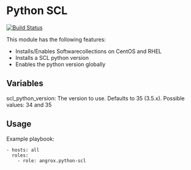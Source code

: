# Python SCL

[![Build Status](https://travis-ci.org/angrox/ansible-python-scl.svg?branch=master)](https://travis-ci.org/angrox/ansible-python-scl)


This module has the following features:
* Installs/Enables Softwarecollections on CentOS and RHEL
* Installs a SCL python version
* Enables the python version globally


## Variables
scl_python_version: The version to use. Defaults to 35 (3.5.x). Possible values: 34 and 35

## Usage
Example playbook:
```
- hosts: all
  roles:
    - role: angrox.python-scl
```
